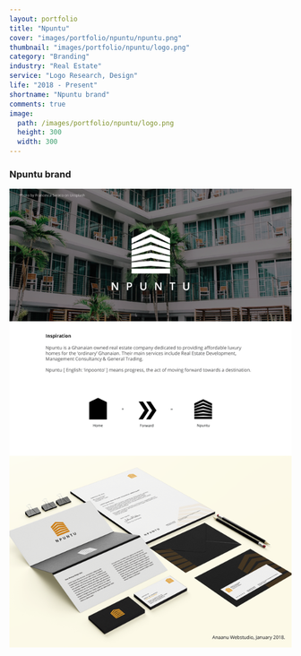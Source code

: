 ```yaml
---
layout: portfolio
title: "Npuntu"
cover: "images/portfolio/npuntu/npuntu.png"
thumbnail: "images/portfolio/npuntu/logo.png"
category: "Branding"
industry: "Real Estate"
service: "Logo Research, Design"
life: "2018 - Present"
shortname: "Npuntu brand"
comments: true
image:
  path: /images/portfolio/npuntu/logo.png
  height: 300
  width: 300
---
```



### Npuntu brand
![Npuntu branding](/images/portfolio/npuntu/stationery-branding.png)
